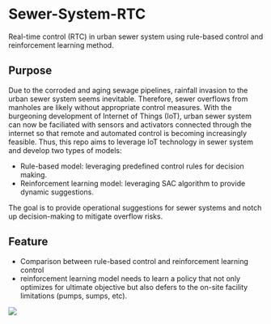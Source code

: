 # Sewer-System-RTC

Real-time control (RTC) in urban sewer system using rule-based control and reinforcement learning method.

## **Purpose**
Due to the corroded and aging sewage pipelines, rainfall invasion to the urban sewer system seems inevitable. Therefore, sewer overflows from manholes are likely without appropriate control measures. With the burgeoning development of Internet of Things (IoT), urban sewer system can now be faciliated with sensors and activators connected through the internet so that remote and automated control is becoming increasingly feasible. Thus, this repo aims to leverage IoT technology in sewer system and develop two types of models:
- Rule-based model: leveraging predefined control rules for decision making.
- Reinforcement learning model: leveraging SAC algorithm to provide dynamic suggestions.
  
The goal is to provide operational suggestions for sewer systems and notch up decision-making to mitigate overflow risks.

## **Feature**
- Comparison between rule-based control and reinforcement learning control
- reinforcement learning model needs to learn a policy that not only optimizes for ultimate objective but also defers to the on-site facility limitations (pumps, sumps, etc).

![](plot/20230630_0550_plot_o0.png)
  
